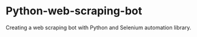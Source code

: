 # Python-web-scraping-bot
 Creating a web scraping bot with Python and Selenium automation library.
